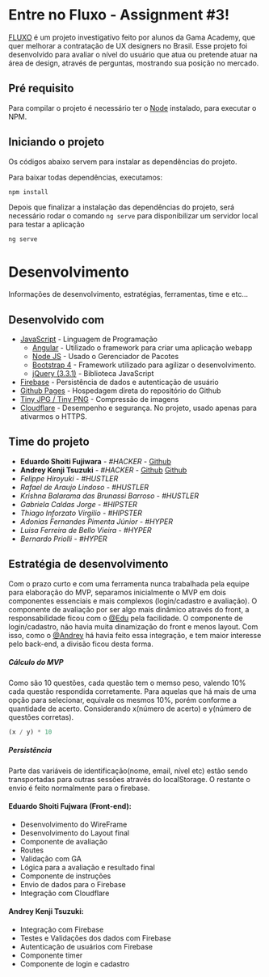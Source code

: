 # Entre no Fluxo - Assignment #3!
[FLUXO](http://entrenofluxo.com.br/mvp/)  é um projeto investigativo feito por alunos da Gama Academy, que quer melhorar a contratação de UX designers no Brasil.
Esse projeto foi desenvolvido para avaliar o nível do usuário que atua ou pretende atuar na área de design, através de perguntas, mostrando sua posição no mercado.
&nbsp;

## Pré requisito
Para compilar o projeto é necessário ter o [Node](https://nodejs.org/en/) instalado, para executar o NPM.

## Iniciando o projeto


Os códigos abaixo servem para instalar as dependências do projeto.

Para baixar todas dependências, executamos:
```javascript
npm install
```

Depois que finalizar a instalação das dependências do projeto, será necessário rodar o comando ```ng serve``` para disponibilizar um servidor local para testar a aplicação
```javascript
ng serve
```
# Desenvolvimento

Informações de desenvolvimento, estratégias, ferramentas, time e etc...

## Desenvolvido com
* [JavaScript](https://www.javascript.com/) - Linguagem de Programação
    * [Angular](https://angular.io/) - Utilizado o framework para criar uma aplicação webapp
    * [Node JS](https://nodejs.org/en/) - Usado o Gerenciador de Pacotes
    * [Bootstrap 4](https://getbootstrap.com/) - Framework utilizado para agilizar o desenvolvimento.
    * [jQuery (3.3.1)](https://jquery.com/) - Biblioteca JavaScript
* [Firebase](https://firebase.google.com/) - Persistência de dados e autenticação de usuário
* [Github Pages](https://pages.github.com/) - Hospedagem direta do repositório do Github
* [Tiny JPG / Tiny PNG](https://tinyjpg.com/) - Compressão de imagens
* [Cloudflare](https://www.cloudflare.com) - Desempenho e segurança. No projeto, usado apenas para ativarmos o HTTPS.


## Time do projeto

* **Eduardo Shoiti Fujiwara** - *#HACKER* - [Github](https://github.com/eduardosht)
* **Andrey Kenji Tsuzuki** - *#HACKER* - [Github](https://github.com/Rosnaldo) [Github](https://github.com/ThaisDomingues)
* *Felippe Hiroyuki* - *#HUSTLER*
* *Rafael de Araujo Lindoso* - *#HUSTLER*
* *Krishna Balarama das Brunassi Barroso* - *#HUSTLER*
* *Gabriela Caldas Jorge* - *#HIPSTER*
* *Thiago Inforzato Virgilio* - *#HIPSTER*
* *Adonias Fernandes Pimenta Júnior* - *#HYPER*
* *Luisa Ferreira de Bello Vieira* - *#HYPER*
* *Bernardo Priolli* - *#HYPER*

## Estratégia de desenvolvimento
Com o prazo curto e com uma ferramenta nunca trabalhada pela equipe para elaboração do MVP, separamos inicialmente o MVP em dois componentes essenciais e mais complexos (login/cadastro e avaliação). 
O componente de avaliação por ser algo mais dinâmico através do front, a responsabilidade ficou com o [@Edu](https://github.com/eduardosht) pela facilidade. 
O componente de login/cadastro, não havia muita dinamização do front e menos layout. Com isso, como o [@Andrey](https://github.com/Rosnaldo) há havia feito essa integração, e tem maior interesse pelo back-end, a divisão ficou desta forma.

##### Cálculo do MVP
Como são 10 questões, cada questão tem o memso peso, valendo 10% cada questão respondida corretamente. Para aquelas que há mais de uma opção para selecionar, equivale os mesmos 10%, porém conforme a quantidade de acerto. Considerando x(número de acerto) e y(número de questões corretas).
```javascript
(x / y) * 10
```
##### Persistência
Parte das variáveis de identificação(nome, email, nível etc) estão sendo transportadas para outras sessões através do localStorage. O restante o envio é feito normalmente para o firebase.


#### Eduardo Shoiti Fujwara (Front-end):
* Desenvolvimento do WireFrame
* Desenvolvimento do Layout final
* Componente de avaliação
* Routes
* Validação com GA
* Lógica para a avaliação e resultado final
* Componente de instruções
* Envio de dados para o Firebase
* Integração com Cloudflare

#### Andrey Kenji Tsuzuki:
* Integração com Firebase
* Testes e Validações dos dados com Firebase
* Autenticação de usuários com Firebase
* Componente timer
* Componente de login e cadastro
